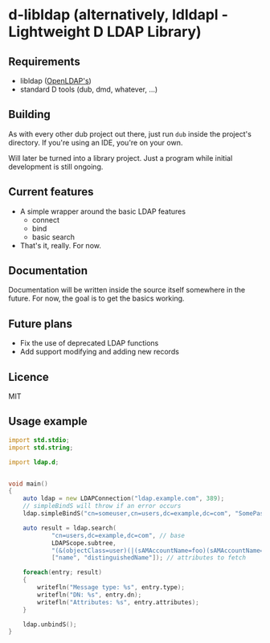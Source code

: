 # **d-libldap** (alternatively, ldldapl - **L**ightweight **D** **LDAP** **L**ibrary)

## Requirements
 - libldap ([OpenLDAP's](http://www.openldap.org/devel/gitweb.cgi?p=openldap.git;a=summary))
 - standard D tools (dub, dmd, whatever, ...)

## Building
As with every other dub project out there, just run `dub` inside the project's directory. If you're using an IDE, you're on your own.

Will later be turned into a library project. Just a program while initial development is still ongoing.

## Current features
 - A simple wrapper around the basic LDAP features
   - connect
   - bind
   - basic search
 - That's it, really. For now.

## Documentation
Documentation will be written inside the source itself somewhere in the future. For now, the goal is to get the basics working.


## Future plans
 - Fix the use of deprecated LDAP functions
 - Add support modifying and adding new records

## Licence
MIT

## Usage example
```d
import std.stdio;
import std.string;

import ldap.d;


void main()
{
	auto ldap = new LDAPConnection("ldap.example.com", 389);
	// simpleBindS will throw if an error occurs
	ldap.simpleBindS("cn=someuser,cn=users,dc=example,dc=com", "SomePassword");

	auto result = ldap.search(
			"cn=users,dc=example,dc=com", // base
			LDAPScope.subtree,
			"(&(objectClass=user)(|(sAMAccountName=foo)(sAMAccountName=bar)))",
			["name", "distinguishedName"]); // attributes to fetch

	foreach(entry; result)
	{
		writefln("Message type: %s", entry.type);
		writefln("DN: %s", entry.dn);
		writefln("Attributes: %s", entry.attributes);
	}

	ldap.unbindS();
}
```
